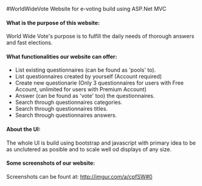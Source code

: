 #WorldWideVote
Website for e-voting build using ASP.Net MVC

#### What is the purpose of this website:
World Wide Vote's purpose is to fulfill the daily needs of thorough answers and fast elections.

#### What functionalities our website can offer:
- List existing questionnaires (can be found as 'pools' to).
- List questionnaires created by yourself (Account required)
- Create new questionarie (Only 3 questionnaires for users with Free Account, unlimited for users with Premium Account)
- Answer (can be found as 'vote' too) the questionnaires.
- Search through questionnaires categories.
- Search through questionnaires titles.
- Search through questionnaires answers.

#### About the UI:
The whole UI is build using bootstrap and javascript with primary idea to be as unclutered as posible and to scale well od displays of any size.

#### Some screenshots of our website:
Screenshots can be fount at: http://imgur.com/a/cpfSW#0
